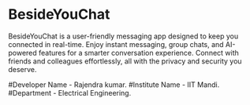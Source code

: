 # BesideYouChat
BesideYouChat is a user-friendly messaging app designed to keep you connected in real-time. Enjoy instant messaging, group chats, and AI-powered features for a smarter conversation experience. Connect with friends and colleagues effortlessly, all with the privacy and security you deserve.

#Developer Name - Rajendra kumar.
#Institute Name - IIT Mandi.
#Department - Electrical Engineering.
